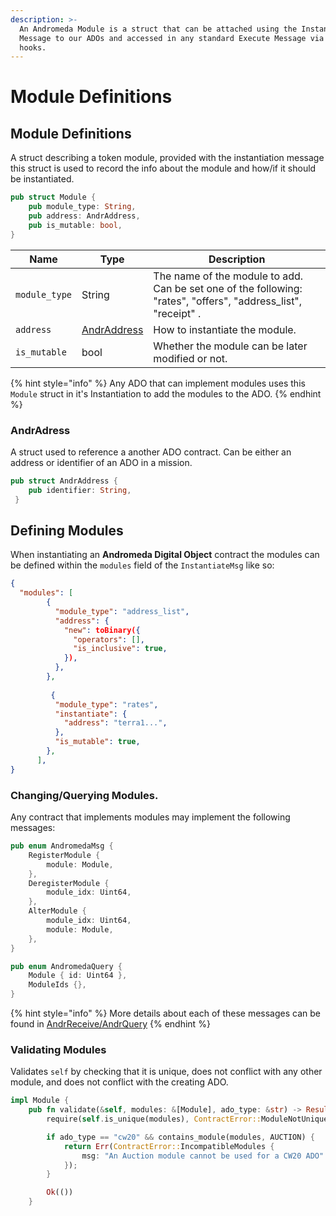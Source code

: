```yaml
---
description: >-
  An Andromeda Module is a struct that can be attached using the Instantiate
  Message to our ADOs and accessed in any standard Execute Message via generic
  hooks.
---
```


# Module Definitions

## Module Definitions

A struct describing a token module, provided with the instantiation message this struct is used to record the info about the module and how/if it should be instantiated.

```rust
pub struct Module {
    pub module_type: String,
    pub address: AndrAddress,
    pub is_mutable: bool,
}
```

| Name          | Type                                       | Description                                                                                                     |
| ------------- | ------------------------------------------ | --------------------------------------------------------------------------------------------------------------- |
| `module_type` | String                                     | The name of the module to add. Can be set one of the following: "rates", "offers", "address\_list", "receipt" . |
| `address`     | [AndrAddress](../recipient.md#andraddress) | How to instantiate the module.                                                                                  |
| `is_mutable`  | bool                                       | Whether the module can be later modified or not.                                                                |

{% hint style="info" %}
Any ADO that can implement modules uses this `Module` struct in it's Instantiation  to add the modules to the ADO.&#x20;
{% endhint %}

### AndrAdress

A struct used to reference a another ADO contract. Can be either an address or identifier of an ADO in a mission.&#x20;

```rust
pub struct AndrAddress {
    pub identifier: String,
 }
```

## Defining Modules

When instantiating an **Andromeda Digital Object** contract the modules can be defined within the `modules` field of the `InstantiateMsg` like so:

```json
{
  "modules": [
        {
          "module_type": "address_list",
          "address": {
            "new": toBinary({
              "operators": [],
              "is_inclusive": true,
            }),
          },
        },
        
         {
          "module_type": "rates",
          "instantiate": {
            "address": "terra1...",
          },
          "is_mutable": true,
        },
      ],
}
```

### Changing/Querying Modules.

Any contract that implements modules may implement the following messages:

```rust
pub enum AndromedaMsg {
    RegisterModule {
        module: Module,
    },
    DeregisterModule {
        module_idx: Uint64,
    },
    AlterModule {
        module_idx: Uint64,
        module: Module,
    },
}

pub enum AndromedaQuery {
    Module { id: Uint64 },
    ModuleIds {},
}

```

{% hint style="info" %}
More details about each of these messages can be found in [AndrReceive/AndrQuery](../ado\_base/andrreceive-andrquery.md)
{% endhint %}

### Validating Modules

Validates `self` by checking that it is unique, does not conflict with any other module, and does not conflict with the creating ADO.

```rust
impl Module {
    pub fn validate(&self, modules: &[Module], ado_type: &str) -> Result<(), ContractError> {
        require(self.is_unique(modules), ContractError::ModuleNotUnique {})?;

        if ado_type == "cw20" && contains_module(modules, AUCTION) {
            return Err(ContractError::IncompatibleModules {
                msg: "An Auction module cannot be used for a CW20 ADO".to_string(),
            });
        }

        Ok(())
    }
```
